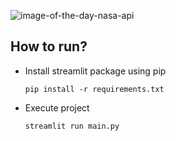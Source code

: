 ![image-of-the-day-nasa-api](https://github.com/aratheunseen/python-mini-apps/assets/62181222/a584b55a-ebee-4155-9e56-4f3ba9351d25)

## How to run?

- Install streamlit package using pip

      pip install -r requirements.txt

- Execute project

      streamlit run main.py
